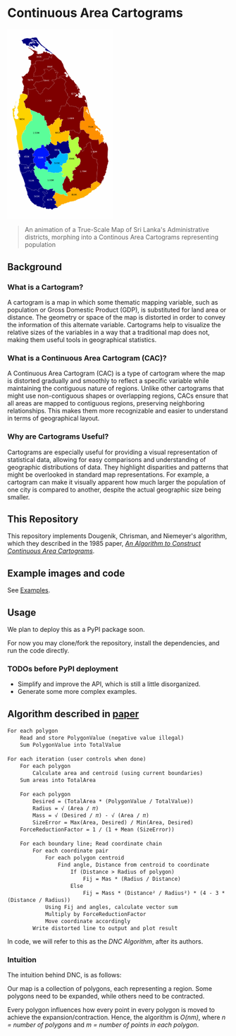 # Continuous Area Cartograms

<img src="examples/example_3_from_ents_by_population/output/animated.gif" width="240px" />

> An animation of a True-Scale Map of Sri Lanka's Administrative districts, morphing into a Continous Area Cartograms representing population

## Background

### What is a Cartogram?

A cartogram is a map in which some thematic mapping variable, such as population or Gross Domestic Product (GDP), is substituted for land area or distance. The geometry or space of the map is distorted in order to convey the information of this alternate variable. Cartograms help to visualize the relative sizes of the variables in a way that a traditional map does not, making them useful tools in geographical statistics.

### What is a Continuous Area Cartogram (CAC)?

A Continuous Area Cartogram (CAC) is a type of cartogram where the map is distorted gradually and smoothly to reflect a specific variable while maintaining the contiguous nature of regions. Unlike other cartograms that might use non-contiguous shapes or overlapping regions, CACs ensure that all areas are mapped to contiguous regions, preserving neighboring relationships. This makes them more recognizable and easier to understand in terms of geographical layout.

### Why are Cartograms Useful?

Cartograms are especially useful for providing a visual representation of statistical data, allowing for easy comparisons and understanding of geographic distributions of data. They highlight disparities and patterns that might be overlooked in standard map representations. For example, a cartogram can make it visually apparent how much larger the population of one city is compared to another, despite the actual geographic size being smaller.

## This Repository

This repository implements Dougenik, Chrisman, and Niemeyer's algorithm, which they described in the 1985 paper, *[An Algorithm to Construct Continuous Area Cartograms](references/paper.pdf)*.

## Example images and code

See [Examples](examples/README.md).

## Usage

We plan to deploy this as a PyPI package soon.

For now you may clone/fork the repository, install the dependencies, and run the code directly.

### TODOs before PyPI deployment

* Simplify and improve the API, which is still a little disorganized.
* Generate some more complex examples.

## Algorithm described in [paper](references/paper.pdf)

```pseudocode
For each polygon
    Read and store PolygonValue (negative value illegal)
    Sum PolygonValue into TotalValue
 
For each iteration (user controls when done)
    For each polygon
        Calculate area and centroid (using current boundaries)
    Sum areas into TotalArea
    
    For each polygon
        Desired = (TotalArea * (PolygonValue / TotalValue))
        Radius = √ (Area / 𝜋)
        Mass = √ (Desired / 𝜋) - √ (Area / 𝜋)
        SizeError = Max(Area, Desired) / Min(Area, Desired)
    ForceReductionFactor = 1 / (1 + Mean (SizeError))

    For each boundary line; Read coordinate chain
        For each coordinate pair
            For each polygon centroid
                Find angle, Distance from centroid to coordinate
                    If (Distance > Radius of polygon)
                        Fij = Mas * (Radius / Distance)
                    Else
                        Fij = Mass * (Distance² / Radius²) * (4 - 3 * (Distance / Radius))
            Using Fij and angles, calculate vector sum
            Multiply by ForceReductionFactor
            Move coordinate accordingly
        Write distorted line to output and plot result
```

In code, we will refer to this as the *DNC Algorithm*, after its authors.

### Intuition

The intuition behind DNC, is as follows:

Our map is a collection of polygons, each representing a region. Some polygons need to be expanded, while others need to be contracted.

Every polygon influences how every point in every polygon is moved to achieve the expansion/contraction. Hence, the algorithm is *O(nm)*, where *n = number of polygons* and *m = number of points in each polygon*.
